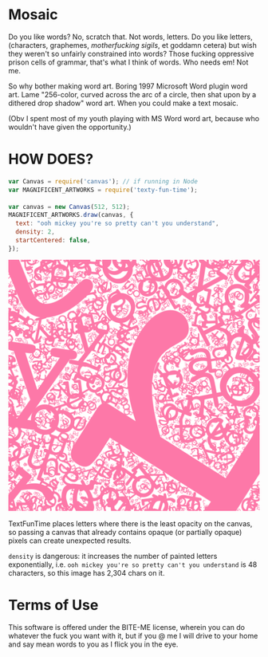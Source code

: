 # Mosaic

Do you like words? No, scratch that. Not words, letters. Do you like letters, (characters, graphemes, _motherfucking sigils_, et goddamn cetera) but wish they weren't so unfairly constrained into words? Those fucking oppressive prison cells of grammar, that's what I think of words. Who needs em! Not me.

So why bother making word art. Boring 1997 Microsoft Word plugin word art. Lame "256-color, curved across the arc of a circle, then shat upon by a dithered drop shadow" word art. When you could make a text mosaic.

(Obv I spent most of my youth playing with MS Word word art, because who wouldn't have given the opportunity.)

# HOW DOES?

```javascript
var Canvas = require('canvas'); // if running in Node
var MAGNIFICENT_ARTWORKS = require('texty-fun-time');

var canvas = new Canvas(512, 512);
MAGNIFICENT_ARTWORKS.draw(canvas, {
  text: "ooh mickey you're so pretty can't you understand",
  density: 2,
  startCentered: false,
});
```

![My karaoke playlist was on when I wrote this](itsguyslikeyoumickey.png)

TextFunTime places letters where there is the least opacity on the canvas, so passing a canvas that already contains opaque (or partially opaque) pixels can create unexpected results.

`density` is dangerous: it increases the number of painted letters exponentially, i.e. `ooh mickey you're so pretty can't you understand` is 48 characters, so this image has 2,304 chars on it.

# Terms of Use

This software is offered under the BITE-ME license, wherein you can do whatever the fuck you want with it, but if you @ me I will drive to your home and say mean words to you as I flick you in the eye.
